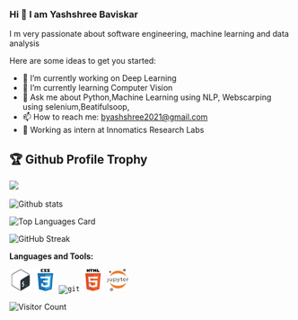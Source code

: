 ### Hi 👋 I am Yashshree Baviskar

<!------------------------------------------------------------------------------------------------------------------>
I m very passionate about software engineering, machine learning and data analysis


Here are some ideas to get you started:

- 🔭 I’m currently working on Deep Learning
- 🌱 I’m currently learning Computer Vision
- 💬 Ask me about Python,Machine Learning using NLP, Webscarping using selenium,Beatifulsoop, 
- 📫 How to reach me: byashshree2021@gmail.com
- 💼 Working as intern at Innomatics Research Labs
<h2>🏆 Github Profile Trophy</h2>
<img width=800 src="https://github-profile-trophy.vercel.app/?username=UniverseofData&column=9&theme=gruvbox&no-frame=true"/>

![Github stats](https://github-readme-stats.vercel.app/api?username=UniverseofData&theme=highcontrast&show_icons=true&count_private=true)

![Top Languages Card](https://github-readme-stats.vercel.app/api/top-langs/?username=UniverseofData)


![GitHub Streak](https://github-readme-streak-stats.herokuapp.com?user=UniverseofData&theme=neon-palenight&hide_border=true)

[1.2]: http://i.imgur.com/wWzX9uB.png (twitter icon without padding)
**Languages and Tools:**  

<code><img src="https://raw.githubusercontent.com/devicons/devicon/master/icons/bash/bash-original.svg" alt="bash" width="40" height="40"/></code>
<code><img src="https://raw.githubusercontent.com/devicons/devicon/master/icons/css3/css3-original-wordmark.svg" alt="css3" width="40" height="40"/></code>
<code><img src="https://www.vectorlogo.zone/logos/git-scm/git-scm-icon.svg" alt="git" width="40" height="40"/></code>
<code><img src="https://raw.githubusercontent.com/devicons/devicon/master/icons/html5/html5-original-wordmark.svg" alt="html5" width="40" height="40"/></code>
<code><img src="https://raw.githubusercontent.com/devicons/devicon/master/icons/jupyter/jupyter-original-wordmark.svg" alt="Jupyter" width="40" height="40"/></code>


![Visitor Count](https://profile-counter.glitch.me/{UniverseofData}/count.svg)
